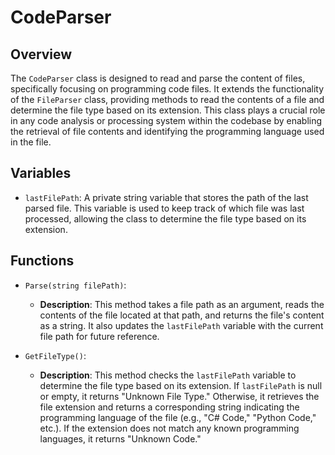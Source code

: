 # CodeParser

## Overview
The `CodeParser` class is designed to read and parse the content of files, specifically focusing on programming code files. It extends the functionality of the `FileParser` class, providing methods to read the contents of a file and determine the file type based on its extension. This class plays a crucial role in any code analysis or processing system within the codebase by enabling the retrieval of file contents and identifying the programming language used in the file.

## Variables
- `lastFilePath`: A private string variable that stores the path of the last parsed file. This variable is used to keep track of which file was last processed, allowing the class to determine the file type based on its extension.

## Functions
- `Parse(string filePath)`: 
  - **Description**: This method takes a file path as an argument, reads the contents of the file located at that path, and returns the file's content as a string. It also updates the `lastFilePath` variable with the current file path for future reference.

- `GetFileType()`: 
  - **Description**: This method checks the `lastFilePath` variable to determine the file type based on its extension. If `lastFilePath` is null or empty, it returns "Unknown File Type." Otherwise, it retrieves the file extension and returns a corresponding string indicating the programming language of the file (e.g., "C# Code," "Python Code," etc.). If the extension does not match any known programming languages, it returns "Unknown Code."